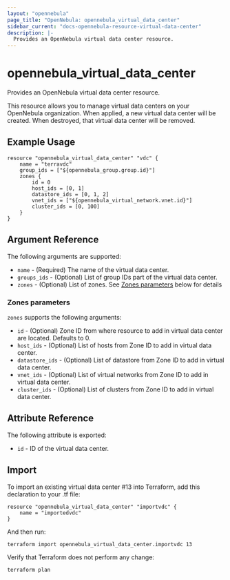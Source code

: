 ```yaml
---
layout: "opennebula"
page_title: "OpenNebula: opennebula_virtual_data_center"
sidebar_current: "docs-opennebula-resource-virtual-data-center"
description: |-
  Provides an OpenNebula virtual data center resource.
---
```


# opennebula_virtual_data_center

Provides an OpenNebula virtual data center resource.

This resource allows you to manage virtual data centers on your OpenNebula organization. When applied,
a new virtual data center will be created. When destroyed, that virtual data center will be removed.

## Example Usage

```hcl
resource "opennebula_virtual_data_center" "vdc" {
    name = "terravdc"
    group_ids = ["${opennebula_group.group.id}"]
    zones {
        id = 0
        host_ids = [0, 1]
        datastore_ids = [0, 1, 2]
        vnet_ids = ["${opennebula_virtual_network.vnet.id}"]
        cluster_ids = [0, 100]
    }
}
```

## Argument Reference

The following arguments are supported:

* `name` - (Required) The name of the virtual data center.
* `groups_ids` - (Optional) List of group IDs part of the virtual data center.
* `zones` - (Optional) List of zones. See [Zones parameters](#zones) below for details

### Zones parameters

`zones` supports the following arguments:

* `id` - (Optional) Zone ID from where resource to add in virtual data center are located. Defaults to 0.
* `host_ids` - (Optional) List of hosts from Zone ID to add in virtual data center.
* `datastore_ids` - (Optional) List of datastore from Zone ID to add in virtual data center.
* `vnet_ids` - (Optional) List of virtual networks from Zone ID to add in virtual data center.
* `cluster_ids` - (Optional) List of clusters from Zone ID to add in virtual data center.

## Attribute Reference

The following attribute is exported:
* `id` - ID of the virtual data center.

## Import

To import an existing virtual data center #13 into Terraform, add this declaration to your .tf file:

```hcl
resource "opennebula_virtual_data_center" "importvdc" {
    name = "importedvdc"
}
```

And then run:

```
terraform import opennebula_virtual_data_center.importvdc 13
```

Verify that Terraform does not perform any change:

```
terraform plan
```
